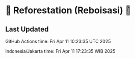 
# 🌳 Reforestation (Reboisasi) 🌲

## Last Updated

GitHub Actions time: Fri Apr 11 10:23:35 UTC 2025

Indonesia/Jakarta time: Fri Apr 11 17:23:35 WIB 2025
